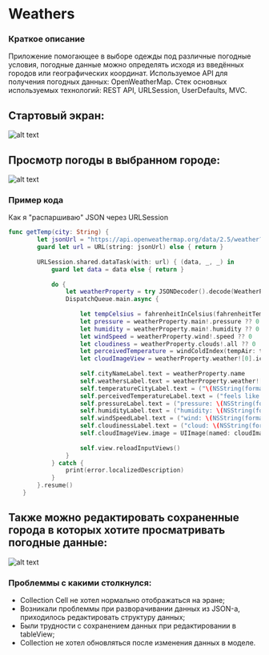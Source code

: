 # Weathers

### Краткое описание
Приложение помогающее в выборе одежды под различные погодные условия, погодные данные можно определять исходя из введённых городов или географических координат.
Используемое API для получения погодных данных: OpenWeatherMap.
Стек основных используемых технологий: REST API, URLSession, UserDefaults, MVC.

## Стартовый экран: 
![alt text](https://sun9-40.userapi.com/c855720/v855720673/202a60/iqk5fCj1jYk.jpg "Logo Title Text 1")

## Просмотр погоды в выбранном городе: 
![alt text](https://sun9-60.userapi.com/c855720/v855720015/20dc04/2MI_QJX06ts.jpg "Logo Title Text 1")

### Пример кода
Как я "распаршиваю" JSON через URLSession

```swift
func getTemp(city: String) {
        let jsonUrl = "https://api.openweathermap.org/data/2.5/weather?q=" + city + "&appid=4d24cbf9d70b0c3cedc62cc36c70ec13"
        guard let url = URL(string: jsonUrl) else { return }
        
        URLSession.shared.dataTask(with: url) { (data, _, _) in
            guard let data = data else { return }
            
            do {
                let weatherProperty = try JSONDecoder().decode(WeatherProperty.self, from: data)
                DispatchQueue.main.async {
                    
                    let tempCelsius = fahrenheitInCelsius(fahrenheitTemp: (weatherProperty.main!.temp ?? 0))
                    let pressure = weatherProperty.main!.pressure ?? 0
                    let humidity = weatherProperty.main!.humidity ?? 0
                    let windSpeed = weatherProperty.wind!.speed ?? 0
                    let cloudiness = weatherProperty.clouds!.all ?? 0
                    let perceivedTemperature = windColdIndex(tempAir: tempCelsius, speedWind: windSpeed)
                    let cloudImageView = weatherProperty.weather![0].icon
                        
                    self.cityNameLabel.text = weatherProperty.name
                    self.weathersLabel.text = weatherProperty.weather![0].weatherDescription
                    self.temperatureCityLabel.text = ("\(NSString(format:"%.f", tempCelsius)) °")
                    self.perceivedTemperatureLabel.text = ("feels like: \(NSString(format:"%.f", perceivedTemperature)) °")
                    self.pressureLabel.text = ("pressure: \(NSString(format:"%.f", pressure)) hPa")
                    self.humidityLabel.text = ("humidity: \(NSString(format:"%.f", humidity)) %")
                    self.windSpeedLabel.text = ("wind: \(NSString(format:"%.f", windSpeed)) m/s")
                    self.cloudinessLabel.text = ("cloud: \(NSString(format:"%.f", cloudiness)) %")
                    self.cloudImageView.image = UIImage(named: cloudImageView ?? "sun")
                    
                    self.view.reloadInputViews()
                }
            } catch {
                print(error.localizedDescription)
            }
        }.resume()
    }
```

## Также можно редактировать сохраненные города в которых хотите просматривать погодные данные: 
![alt text](https://sun9-51.userapi.com/c855720/v855720015/20dbfb/4u-2Mf29gGI.jpg "Logo Title Text 1")

### Проблеммы с какими столкнулся:
* Collection Cell не хотел нормально отображаться на эране;
* Возникали проблеммы при разворачивании данных из JSON-а, приходилось редактировать структуру данных;
* Были трудности с сохранением данных при редактировании в tableView;
* Collection не хотел обновляться после изменения данных в моделе. 
